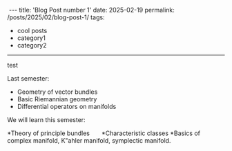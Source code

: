  ---
title: 'Blog Post number 1'
date: 2025-02-19
permalink: /posts/2025/02/blog-post-1/
tags:
  - cool posts
  - category1
  - category2
---

test

Last semester:

* Geometry of vector bundles      
* Basic Riemannian geometry
* Differential operators on manifolds

	
We will learn this semester:

*Theory of principle bundles      
*Characteristic classes
*Basics of complex manifold, K\"ahler manifold, symplectic manifold.

